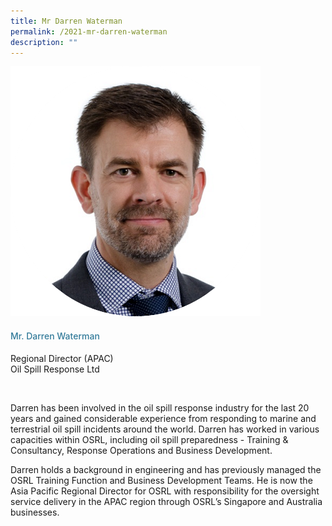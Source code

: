 ```yaml
---
title: Mr Darren Waterman
permalink: /2021-mr-darren-waterman
description: ""
---
```




<div class="row">
            <div class="col is-3">
              <img src="images/speakers/Darren-Waterman.png">
            </div>
            <div class="col is-9 speaker-details">
              <h4>Mr. Darren Waterman</h4>
<p>Regional Director (APAC)<br>
Oil Spill Response Ltd</p><br>
<p>
Darren has been involved in the oil spill response industry for the last 20 years and gained considerable experience from responding to marine and terrestrial oil spill incidents around the world. Darren has worked in various capacities within OSRL, including oil spill preparedness - Training &amp; Consultancy, Response Operations and Business Development.</p><p>
Darren holds a background in engineering and has previously managed the OSRL Training Function and Business Development Teams. He is now the Asia Pacific Regional Director for OSRL with responsibility for the oversight service delivery in the APAC region through OSRL’s Singapore and Australia businesses.</p>
            </div>
          </div> 
					
<style type="text/css"> 
    .is-left{
      text-align: left;
    }
    h4{
      font-weight: 500; 
      color: #337B9A !important;
    }
     .speaker-details p { text-align: justified; }
  </style>